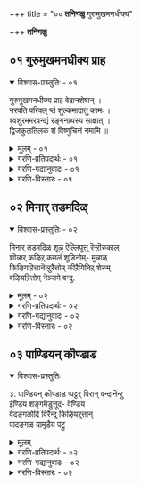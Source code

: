 +++
title = "०० **तनिगळु** गुरुमुखमनधीक्य"

+++
**तनिगळु**

  

## ०१ गुरुमुखमनधीक्य प्राह

<details open><summary>विश्वास-प्रस्तुतिः - ०१</summary>

गुरुमुखमनधीक्य प्राह वेदानशेषान् ।  
नरपति परिक्ल् प्तं शुल्कमादातु कामः ।  
श्वशुरममरवन्द्यं रङ्गनाथस्य साक्षात् ।  
द्विजकुलतिलकं शं विष्णुचित्तं नमामि ॥
</details>

<details><summary>मूलम् - ०१</summary>

गुरुमुखमनधीक्य प्राह वेदानशेषान् ।  
नरपति परिक्ल् प्तं शुल्कमादातु कामः ।  
श्वशुरममरवन्द्यं रङ्गनाथस्य साक्षात् ।  
द्विजकुलतिलकं शं विष्णुचित्तं नमामि ॥
</details>

<details><summary>गरणि-प्रतिपदार्थः - ०१</summary>

नरपति= पाण्ड्यराजनाद वल्लभदेवनु, परिक्ल् प्तं= गॊत्तुमाडिद्द, शुल्कं= सम्भावनॆयन्नु, आदातु= पडॆयलु, कामः= इष्टपट्टवनागि, गुरुमुखं= गुरुविन मूल, अनधीक्य= कलियदॆये. वेदान्= वेदगळन्नु, अशेषान्= पूर्तियागि \(शेषविल्लदॆये\), प्राह=हेळिद, \(मत्तु\), अमरवन्द्यं= देवतॆगळिन्द वन्दितनाद, साक्षात् रङ्गनाथस्य= श्रीरङ्गनाथनिगॆये, श्वशुरं=\(हॆण्णुकॊट्ट\)मावनागि, \(रङ्गनाथस्य=श्रीरङ्गनाथनिगॆ, श्वशुरं=हॆण्णुकॊट्त मावनागि, साक्षात्=स्वतः, अमरवन्द्यं=देवतॆगळिन्द वन्दितनाद-ऎन्दू अर्थ माडुत्तारॆ\), द्विजकुलतिलकं= ब्राह्मणकुलक्कॆ तिलकप्रायनाद, तं=आ, विष्णुचित्तं=विष्णुचित्तरन्नु, नमामि-नमस्करिसुत्तेनॆ.
</details>

<details><summary>गरणि-गद्यानुवादः - ०१</summary>

पाण्ड्यराजनाद वल्लभदवनु गॊत्तुमाडिद्द सम्भावनॆयन्नु पडॆयबेकॆन्दु आशिसि, गुरुविन मूलक कलियदॆये वेदगलन्नॆल्ला पूर्तियागि हेळिद, मत्तु देववन्दितनाद श्रीरङ्गनाथस्वामिगॆ स्वयं हॆण्णुकॊट्ट मावनाद ब्राह्मण कुलतिलकनाद आ विष्णुचित्तरन्नु नमस्करिसुत्तेनॆ.
</details>

<details><summary>गरणि-विस्तारः - ०१</summary>

ई तनियन्नु नाथमुनिगळु करुणिसिद्दु. तनियल्लि ऎरडु भागगळीवॆ. ऎरडू ऎरडु सत्यकतॆगळन्नु हेळुत्तवॆ.

मॊदलकतॆ-- वल्लभदेव निष्ठावन्तनाद राजनागिद्द. तन्न प्रजॆगळ योगक्षेमवन्नू, तन्न आडळीतद विषयदल्लि प्रजॆगळ अभिप्रायवन्नू स्वतः तिळिदुकॊळ्ळबेकॆम्ब सुद्देशदिन्द, प्रतिरात्रियू वेष मरॆसिकॊण्डु नगरदल्लि सुत्ताडुत्तिद्द. ऒन्दु रात्रि ऒन्दु मनॆय हॊर जगुलिय मेलॆ ब्राह्मणनॊब्ब मलगिद्दद्दु कण्ड. अल्लि मलगिरलु कारणवेनु ऎन्दु केळिद. अदक्कॆ ब्राह्मणनॆन्द-”मळॆगालद नाल्कु तिङ्गळ सुखक्कागि उळिद ऎण्टु तिङ्गळु दुडिदु सम्पादिसबेकु. रात्रियन्नु सुखवागि कळॆयलु हगलु श्रमिसबेकु. मुप्पिनल्लि सुखजीवन नडसलु यौवनदल्लि दुडिदु हण शेखरिसबेकु. हागॆये परलोकवन्नु हॊन्दि सुखवागिरुदक्कोस्कर ई जन्मदल्लि परतत्त्ववन्नु आराधिसबेकु.” राजनिगॆ ज्ञानोईदयवायितु. आ परतत्त्व यावुदु? अदन्नु आश्रयिसुवुदु हेगॆ? ई विषयवन्नु इत्यर्थ माडिकॊळ्ळलु ऒन्दु विद्वत्सभॆयन्नु एर्पडिसिद. अल्लि तीर्मानवादन्तॆ नडॆदुकॊळ्ळुवुदॆन्दु निर्धरिसिद. दॊड्ड सभामण्टप सिद्धवायितु. अदर मुन्दॆ ऎत्तरवाद कम्ब. अदर तुदियल्लि हणद गण्टन्नु कट्टिसिद. आमेलॆ, “परतत्त्व-समस्यॆयन्नु बिडिसुव विद्वांसनिगॆ ई हणद गण्टु” ऎन्दु देशदल्लॆल्ला सारिसिद. ई आह्वान विष्णुचित्तरिगू बन्तु. आदरॆ, अवरिगॆ भगवत्कैङ्कर्यवॊन्दे मुख्यवागित्तु. हणवागलि, हॆसरागलि अल्ल. आद्दरिन्द, तन्न आराध्यदैववाद वटपत्रशायिय सेवॆयन्नु नडसिकॊण्डु निश्चिन्तरादरु. अन्दु रात्रि, कनसिनल्लि, स्वामि वटपत्रशायि मैदोरि, “वल्लभदेवन आस्थानक्कॆ होगु” ऎन्दु आणति इत्तनु.

विष्णुचित्तरु “वैयार्” वंशक्कॆ सेरिदवरु. ऎन्दरॆ, वंशपारम्पर्यवातगि वेदाध्ययन सम्पन्नराद ब्राह्मणर मनॆतनदवरु. आदरू, गुरुविन मूलक अवरु वेदाध्ययन माडिद्दवरल्ल. ई अळुकु अवर मनस्सिनल्लित्तु. आदरू, अवरु भगवन्तन आणतियन्नु शिरसावहिसि, वल्लभदेवन आस्थानक्कॆ होदरु. वल्लभदेवनु अपूर्व मर्यादॆयिन्द अवरन्नु बरमाडिकॊण्डनु. विद्वत्सभॆयल्लि अवरु निरर्गळवागि वेदशास्त्रगळन्नु उद्धरिसि, “नारायणने परतत्त्व; अवनिगॆ शरणागबेकु” ऎम्ब सिद्धान्तवन्नु साधिसिदरु. आ क्षणदल्ले, ऎत्तरदल्लि कट्टिट्टिद्द विद्याशुल्क \(हणदगण्टु\) अवर मुन्दॆ बित्तु. विद्वांसरॆल्ल ई आश्चर्यवन्नु कण्डु, सत्यवन्नु मॆच्चि, जयघोष माडिदरु.

ऎरडनॆय कतॆ-- विष्णुचित्तरु ब्रह्मचारि. अवरु श्रीविल्लिपुत्तूरिनल्लिद्दुकॊण्डु तुलसी वनवॊन्दन्नु तावे निर्मिसि, अदरल्लि बिडुव तुलसी, हूगळ मालॆयन्नु कट्टि, प्रतिदिनवू वटपत्रशायिगॆ समर्पिसुव कैङ्कर्य नडसुत्तिद्दरु. ऒन्दु दिन, तुलसी पातियल्लि अति सुन्दरवाद हॆण्णुमगु काणिसिकॊण्डितु. देवदत्तवादद्दॆन्दु आ मगुवन्नु अवरु स्वीकरिसिदरु. मत्तु अदक्कॆ “गोदॆ”ऎन्दु हॆसरिट्टरु. मगु बॆळॆयुत्ता कडु सुन्दरियादळु. भगवत्सेवाकार्यदल्लि अवळु तन्न साकुतन्दॆगॆ ऒत्तासॆकॊडुत्ता भगवन्तनाद श्रीरङ्गनाथनन्ने मदुवॆयागुवॆनॆन्दु निश्चयिसि भगवदाज्ञॆयन्तॆ श्रीरङ्गनाथन सन्निधियन्नु सेरि, आ स्वामियन्ने मदुवॆयागि “आण्डाळ्” आदळु. स्वामि श्रीरङ्गनाथनिगॆ विष्णुचित्तरु हॆण्णुकॊट्ट मावनादद्दु हीगॆ.

ई ऎरडु कतॆगळू बहुमट्टिगॆ विष्णुचित्तर जीवन चरित्रॆयन्ने तिळिसिदन्तॆ. नाथमुनिगळ ई तनिय वैशिष्ट्य इदे- विष्णुचित्तर हिरिमॆयन्नु सारुवुदे.
</details>

## ०२ मिनार् तडमदिळ्

<details open><summary>विश्वास-प्रस्तुतिः - ०२</summary>

मिनार् तडमदिळ् शूऴ् ऎल्लिपुत्तू रॆन्ऱॊरुकाल्  
शॊन्नार् कऴिऱ् कमलं शूडिनोम्- मुन्नाळ्  
किऴियऱित्तानॆन्ऱुरैत्तोम् कीऱैयिनिऱ् शेरुम्  
वऴियऱित्तोम् नॆञ्जमे वन्दु.
</details>

<details><summary>मूलम् - ०२</summary>

मिनार् तडमदिळ् शूऴ् ऎल्लिपुत्तू रॆन्ऱॊरुकाल्  
शॊन्नार् कऴिऱ् कमलं शूडिनोम्- मुन्नाळ्  
किऴियऱित्तानॆन्ऱुरैत्तोम् कीऱैयिनिऱ् शेरुम्  
वऴियऱित्तोम् नॆञ्जमे वन्दु.
</details>

<details><summary>गरणि-प्रतिपदार्थः - ०२</summary>

मिन्= तेजस्सिनिन्द, आर्= तुम्बिद, तडम्= विस्तारवाद, मदिळ्= \(कोटॆ\) गोडॆयिन्द, शूऴ्= सुत्तिरुव, विल्लिपुत्तूर्= विल्लिपुत्तूरु, ऎन्ऱु=ऎन्दु, ऒरुकाल्= ऒन्दु सल, शॊन्नार्= हेळिदवर, कऴिल्=पाद, कमलम्= कमलवन्नु, शूडिनोम्= तलॆय;;इ मुडिदुकॊण्डॆवु, तलॆगॆ एरिसिदॆवु, मुन् नाळ्= हिन्दिन दिन, किऴी=हणद गण्टन्नु, अऱुत्तान्= कत्तरिसिदनु \(गॆद्दनु\), ऎन्ऱु= ऎन्दु, उरैत्तोम्= हेळिकॊण्डाडिदॆवु, की मैयिनिल्= कीळु स्वभावदल्लि, शेरुम्= सेरिकॊळ्ळूव, वऴि= मार्गवन्नु, अऱुत्तोम्= कडिदु हाकिदॆवु, नॆञ्जमे= मनस्से , वन्दु= इल्लिगॆ बन्दु.
</details>

<details><summary>गरणि-गद्यानुवादः - ०२</summary>

मनस्से, नावु इल्लिगॆ बन्दु, तेजस्सिनिन्द तुम्बिद विस्तारवाद \(कोटॆ\)गोडॆयिन्द सुत्तिरुव विल्लिपुत्तूर् ऎन्दु ऒन्दु सल हेळीदवर पादकमलगळन्नु तलॆयल्लि धरिसिदॆवु. हिन्दिन दिन विद्याशुल्कवाद हणद गण्टन्नु गॆद्दु कत्तरिसिकॊण्डवरन्नु हेळि कॊण्डाडीदॆवु. कीळु स्वभावदल्लि सेरिकॊळ्ळुव मार्गवन्नु नावु कडिदु हाकिदॆवु.
</details>

<details><summary>गरणि-विस्तारः - ०२</summary>

ई तनियन्नु पाण्ड्यभट्टरु करुणिसिद्दु. अवरु वल्लभदेवन राजपुरोहितरु. राजनु एर्पडिसिद्द विद्वत्सभॆगॆ बहुमन्दि विद्वांसरु बन्दु पाण्ड्यभट्टर नेतृत्वदल्लि समावेशगॊण्डिद्दरु. सभॆयल्लि “विल्लिपुत्तूर्” ऎम्ब पवित्रवाद हॆसरु बन्तु. विल्लिपुत्तूरु ऎम्बुदु तेजस्सिनिन्द कूडिद ऊरु स्वामिवटपत्रशायिय देवालयक्कू अल्लि भगवन्तनिगॆ भक्तिसेवॆ सल्लिसुत्तिद्द विष्णुचित्तरिगू प्रसिद्धियॆनिसित्तु.विल्लिपुत्तूर् ऎन्दु ऒन्दु सल उच्चरिसिदरू साकु; अदु स्वामि वटपत्रशायिय अनुग्रहवन्नू विष्णुचित्तर ज्ञान”\(भक्ति\) श्रेष्ठतॆयन्नू नॆनपिगॆ तरुत्तित्तु. आद्दरिन्द, विल्लिपुत्तूरिन हॆसरन्नु सभॆयल्लि हेळि अदर पवित्र विषयगळन्नु स्मरणॆगॆ तन्दद्दरिन्द आ हॆसरु हेळिदवरिगॆ कृतज्ञतॆय तलॆबागिद नमस्कारगळु.

विद्वत्सभॆयल्लि परतत्त्व निर्णयमाडि, विद्याशुल्कवन्नु गॆद्दु स्वीकरिसिद विष्णुचित्तरन्नु कॊण्डाडिदरु. मोक्षक्कॆ मार्ग तिळीयदॆ इद्दद्दरिन्द विद्वांसरू जनरू अन्यमार्गगळन्नु हिडिदिद्दरु. अदु अवरिगॆ नल्मॆयन्नु तरदॆ कीळ्मॆगॆ तळ्ळुत्तित्तु. विष्णुचित्तर परतत्त्वनिर्णयवि सूक्त मार्गवन्नु तोरिसितु. अदु, अधोगतिगॆ होगुत्तिद्दवर दारियन्नु कडिदुहाकितु. ऎन्दरॆ अवर अज्ञानवन्नु मनस्सिनिन्द तॊडॆदु हाकितु. ज्ञानवन्नु बॆळगिसितु. अज्ञानदिन्द ज्ञानद कडॆगॆ- ऎन्दरॆ कत्तलॆयिन्द तेजःपुञ्जवाद विल्लिपुत्तूरिन बॆळकिन कडॆगॆ- दारि तोरिसितु. आद्दरिन्दले, विष्णुचित्तरिगॆ कृतज्ञता पूर्वकवाद साष्टाङ्ग नमस्कारगळू, अवरन्नु कॊण्डाडुवुदू स्मरणीयवाद विषय.

१. कऴिल्\+कमलम्= कऴिऱ् कमलम्
२. कीऴ्मैयिनिल्\+शेरुम्= कीऴ्मैयिनिऱ् शेरुम्

समासवागुवाग पूर्वपदद कॊनॆयल्लिरुव “ल”कार “ऴ”कारवागुत्तदॆ ऎन्दु गमनिसबहुदु. 
</details>

## ०३ पाण्डियन् कॊण्डाड
<details open><summary>विश्वास-प्रस्तुतिः</summary>

३. पाण्डियन् कॊण्डाड प्पट्टर् पिरान् वन्दानॆन्ऱु  
ईण्डिय शङ्गमॆडुत्तूद- वेण्डिय  
वेदङ्गळोदि विरैन्दु किऴियऱुत्तान्  
पादङ्गळ् यामुडैय पट्रु
</details>

<details><summary>मूलम्</summary>

पाण्डियन् कॊण्डाड प्पट्टर् पिरान् वन्दानॆन्ऱु  
ईण्डिय शङ्गमॆडुत्तूद- वेण्डिय  
वेदङ्गळोदि विरैन्दु किऴियऱुत्तान्  
पादङ्गळ् यामुडैय पट्रु
</details>

<details><summary>गरणि-प्रतिपदार्थः - ०२</summary>

पट्टर् पिरान्= देवतन्थ हिरियभट्टरु, अन्दान्= बन्दरु, ऎन्ऱु= ऎन्दु, पाण्डियन्= पाण्ड्यराजनु, कॊण्डाड= कॊण्डाडलु, ईण्डिय= बहुसङ्ख्ह्यॆय, शङ्गं= शङ्खगळन्नु, ऎडुत्तु=ऎत्तिकॊण्डु, \(ऒट्टिगॆ\)ऊड ऊदलागि, वेण्डिय=तृप्तियागुवष्टु, वेदङ्गळ्= वेदगळन्नु,, विरैन्दु= मनोहरवागि, आसक्तियिन्द, ओदि= विवरिसि हेळि, किऴियऱुत्तान्= हणद तण्टन्नु गॆद्दवन, पादङ्गळ्= पादगळु, यामुडैय= नम्मगळ\(नम्मॆल्लर\), पट्रु= भद्रवाद आश्रय.
</details>

<details><summary>गरणि-गद्यानुवादः - ०२</summary>

देवरन्थ हिरियभट्टरु वन्दरु ऎन्दु पाण्ड्यराजनु कॊण्डाडलु अनेक शङ्खगळु ऒट्टागि ऊदि जयकारवन्नु माडलु, तृप्तियागुवष्टु वेदगळन्नु मनोहरवागि, आकर्षणीयवागि विवरिसि हेळि विद्याशुल्कवन्नु गॆद्दवन पादगळन्नु \(शरणॆन्दु\) नावॆल्लरू पट्टिनिन्द हिडिदिद्देवॆ.
</details>

<details><summary>गरणि-विस्तारः - ०२</summary>

ई तनियन्नु पाण्ड्यभट्टरु करुणिसिद्दु. पाण्ड्यराजनु एर्पडिसिद्द विद्वत्सभॆयल्लिविष्णुचित्तरु परतत्त्व निर्णय माडि फणवन्नु गॆद्दरु. आग सभॆगॆ तृप्तियागुवष्टु वेदगळ आधारवन्नु आकर्षणीयवागि उद्धरिसि हेळि तम्म तत्त्ववन्नु विवरिसिदरु. राजन उद्देश सफलवायितु. मनस्सिनल्लिद्द संशयग्ळिगॆ उत्तर निर्दिष्टवागि दॊरॆयितु. आद्दरिन्द, अवनु बहळ हर्षगॊण्डु “पट्टर् पिरान्” बन्दरु, नन्न सन्देहवन्नु कळॆदरु” ऎन्दु कॊण्डाडिदनु. आग लॆक्कविल्लदष्टु शङ्खगळु मॊळगि, जयध्वनि माडिदवु. पट्टन् \(भट्टन्\),ऎन्दरॆ विद्यावन्त, पूजारि ऎन्दर्थ. पट्टर् अदर बहुवचन-भट्टरु ऎन्दु. पिरान् ऎन्दरॆ, हिरिय, यजमान, देवरु ऎन्दर्थ. विष्णुचित्तरु विल्लिपुत्तूरल्लि स्वामि वटपत्रशायिय सेवॆ नडसुत्तिद्दद्दरिन्द अवरन्नु “भट्टरु” ऎन्दु करॆयुत्तिद्दरु. पाण्ड्यराज अवरन्नु भक्ति आदरगळिन्द “पट्टर् पिरान्” –हिरिय भट्टरु, देवरन्थ भट्टरु-ऎन्दु करॆदनु. अदे अनन्तर अवरिगॆ भट्टनाथ, पॆरियाऴ्वार्-ऎम्ब रूढिय हॆसरु कॊट्टितु.

परतत्त्ववन्नु सिद्धान्तपडिसिद मोक्षमार्गदर्शकरादवरु “गुरु” आदन्तॆये. सभॆयल्लि नॆरॆदिद्द विद्वांसरॆल्लरू विष्णुचित्तर पादगळिगॆ नमस्करिसि, “गुरुवे शरणु” ऎन्दु आश्रय कोरुवुदु सहजवे. गुरुविनल्लि तोरिसुव नम्र गौरव अदु.
</details>